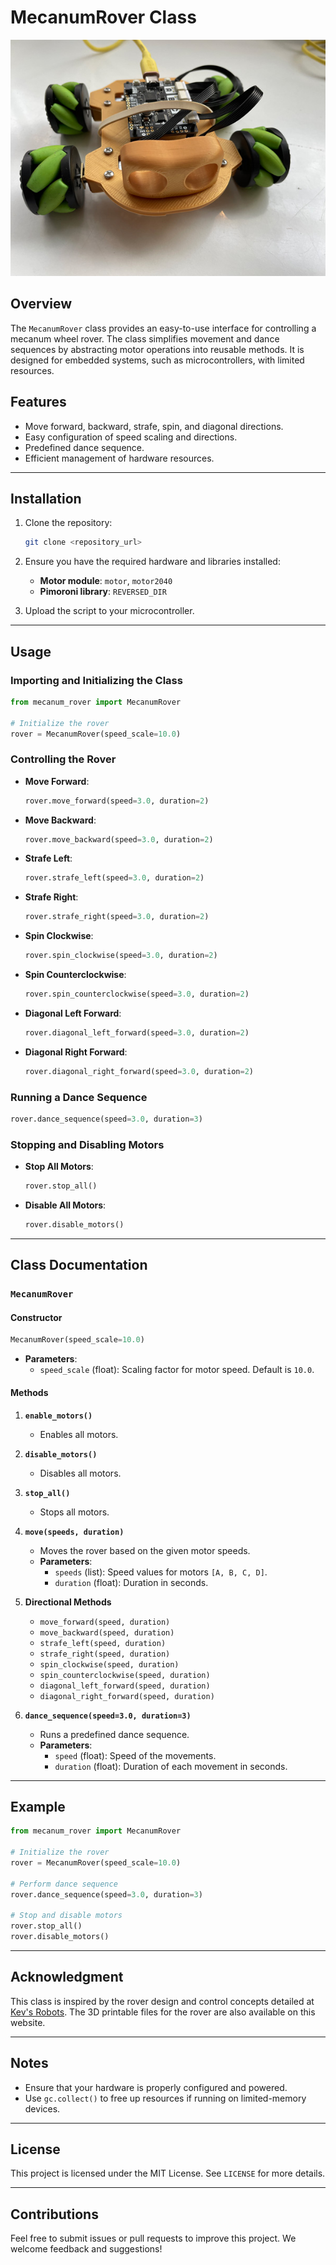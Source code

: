 
# MecanumRover Class
![ROVER](rover.jpg)

## Overview
The `MecanumRover` class provides an easy-to-use interface for controlling a mecanum wheel rover. The class simplifies movement and dance sequences by abstracting motor operations into reusable methods. It is designed for embedded systems, such as microcontrollers, with limited resources.

## Features
- Move forward, backward, strafe, spin, and diagonal directions.
- Easy configuration of speed scaling and directions.
- Predefined dance sequence.
- Efficient management of hardware resources.

---

## Installation
1. Clone the repository:
   ```bash
   git clone <repository_url>
   ```
2. Ensure you have the required hardware and libraries installed:
   - **Motor module**: `motor`, `motor2040`
   - **Pimoroni library**: `REVERSED_DIR`

3. Upload the script to your microcontroller.

---

## Usage
### Importing and Initializing the Class
```python
from mecanum_rover import MecanumRover

# Initialize the rover
rover = MecanumRover(speed_scale=10.0)
```

### Controlling the Rover
- **Move Forward**:
  ```python
  rover.move_forward(speed=3.0, duration=2)
  ```
- **Move Backward**:
  ```python
  rover.move_backward(speed=3.0, duration=2)
  ```
- **Strafe Left**:
  ```python
  rover.strafe_left(speed=3.0, duration=2)
  ```
- **Strafe Right**:
  ```python
  rover.strafe_right(speed=3.0, duration=2)
  ```
- **Spin Clockwise**:
  ```python
  rover.spin_clockwise(speed=3.0, duration=2)
  ```
- **Spin Counterclockwise**:
  ```python
  rover.spin_counterclockwise(speed=3.0, duration=2)
  ```
- **Diagonal Left Forward**:
  ```python
  rover.diagonal_left_forward(speed=3.0, duration=2)
  ```
- **Diagonal Right Forward**:
  ```python
  rover.diagonal_right_forward(speed=3.0, duration=2)
  ```

### Running a Dance Sequence
```python
rover.dance_sequence(speed=3.0, duration=3)
```

### Stopping and Disabling Motors
- **Stop All Motors**:
  ```python
  rover.stop_all()
  ```
- **Disable All Motors**:
  ```python
  rover.disable_motors()
  ```

---

## Class Documentation
### `MecanumRover`
#### Constructor
```python
MecanumRover(speed_scale=10.0)
```
- **Parameters**:
  - `speed_scale` (float): Scaling factor for motor speed. Default is `10.0`.

#### Methods
1. **`enable_motors()`**
   - Enables all motors.

2. **`disable_motors()`**
   - Disables all motors.

3. **`stop_all()`**
   - Stops all motors.

4. **`move(speeds, duration)`**
   - Moves the rover based on the given motor speeds.
   - **Parameters**:
     - `speeds` (list): Speed values for motors `[A, B, C, D]`.
     - `duration` (float): Duration in seconds.

5. **Directional Methods**
   - `move_forward(speed, duration)`
   - `move_backward(speed, duration)`
   - `strafe_left(speed, duration)`
   - `strafe_right(speed, duration)`
   - `spin_clockwise(speed, duration)`
   - `spin_counterclockwise(speed, duration)`
   - `diagonal_left_forward(speed, duration)`
   - `diagonal_right_forward(speed, duration)`

6. **`dance_sequence(speed=3.0, duration=3)`**
   - Runs a predefined dance sequence.
   - **Parameters**:
     - `speed` (float): Speed of the movements.
     - `duration` (float): Duration of each movement in seconds.

---

## Example
```python
from mecanum_rover import MecanumRover

# Initialize the rover
rover = MecanumRover(speed_scale=10.0)

# Perform dance sequence
rover.dance_sequence(speed=3.0, duration=3)

# Stop and disable motors
rover.stop_all()
rover.disable_motors()
```

---

## Acknowledgment
This class is inspired by the rover design and control concepts detailed at [Kev's Robots](https://www.kevsrobots.com/blog/Rover-mecanum.html). The 3D printable files for the rover are also available on this website.

---

## Notes
- Ensure that your hardware is properly configured and powered.
- Use `gc.collect()` to free up resources if running on limited-memory devices.

---

## License
This project is licensed under the MIT License. See `LICENSE` for more details.

---

## Contributions
Feel free to submit issues or pull requests to improve this project. We welcome feedback and suggestions!
